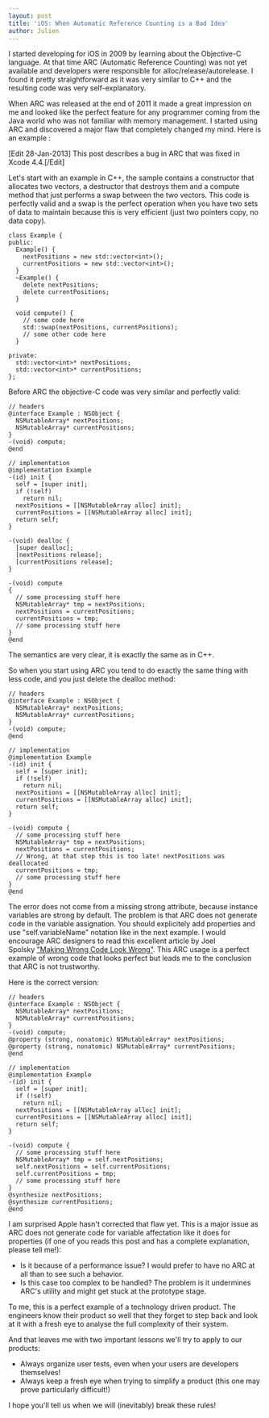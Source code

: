 ```yaml
---
layout: post
title: 'iOS: When Automatic Reference Counting is a Bad Idea'
author: Julien
---
```


I started developing for iOS in 2009 by learning about the Objective-C
language. At that time ARC (Automatic Reference Counting) was not yet
available and developers were responsible for alloc/release/autorelease. I
found it pretty straightforward as it was very similar to C++ and the
resulting code was very self-explanatory.

When ARC was released at the end of 2011 it made a great impression on me and
looked like the perfect feature for any programmer coming from the Java world
who was not familiar with memory management. I started using ARC and
discovered a major flaw that completely changed my mind. Here is an example :

[Edit 28-Jan-2013] This post describes a bug in ARC that was fixed in Xcode
4.4.[/Edit]

Let's start with an example in C++, the sample contains a constructor that
allocates two vectors, a destructor that destroys them and a compute method
that just performs a swap between the two vectors. This code is perfectly
valid and a swap is the perfect operation when you have two sets of data to
maintain because this is very efficient (just two pointers copy, no data
copy).

    
    class Example {
    public:
      Example() {
        nextPositions = new std::vector<int>();
        currentPositions = new std::vector<int>();
      }
      ~Example() {
        delete nextPositions;
        delete currentPositions;
      }
    
      void compute() {
        // some code here
        std::swap(nextPositions, currentPositions);
        // some other code here
      }
    
    private:
      std::vector<int>* nextPositions;
      std::vector<int>* currentPositions;
    };

Before ARC the objective-C code was very similar and perfectly valid:

    
    // headers
    @interface Example : NSObject {
      NSMutableArray* nextPositions;
      NSMutableArray* currentPositions;
    }
    -(void) compute;
    @end
    
    // implementation
    @implementation Example
    -(id) init {
      self = [super init];
      if (!self)
        return nil;
      nextPositions = [[NSMutableArray alloc] init];
      currentPositions = [[NSMutableArray alloc] init];
      return self;
    }
    
    -(void) dealloc {
      [super dealloc];
      [nextPositions release];
      [currentPositions release];
    }
    
    -(void) compute
    {
      // some processing stuff here
      NSMutableArray* tmp = nextPositions;
      nextPositions = currentPositions;
      currentPositions = tmp;
      // some processing stuff here
    }
    @end

The semantics are very clear, it is exactly the same as in C++.

So when you start using ARC you tend to do exactly the same thing with less
code, and you just delete the dealloc method:

    
    // headers
    @interface Example : NSObject {
      NSMutableArray* nextPositions;
      NSMutableArray* currentPositions;
    }
    -(void) compute;
    @end
    
    // implementation
    @implementation Example
    -(id) init {
      self = [super init];
      if (!self)
        return nil;
      nextPositions = [[NSMutableArray alloc] init];
      currentPositions = [[NSMutableArray alloc] init];
      return self;
    }
    
    -(void) compute {
      // some processing stuff here
      NSMutableArray* tmp = nextPositions;
      nextPositions = currentPositions;
      // Wrong, at that step this is too late! nextPositions was deallocated
      currentPositions = tmp;
      // some processing stuff here
    }
    @end

The error does not come from a missing strong attribute, because instance
variables are strong by default. The problem is that ARC does not generate
code in the variable assignation. You should explicitely add properties and
use "self.variableName" notation like in the next example. I would encourage
ARC designers to read this excellent article by Joel Spolsky ["Making Wrong
Code Look Wrong"][1]. This ARC
usage is a perfect example of wrong code that looks perfect but leads me to
the conclusion that ARC is not trustworthy.

Here is the correct version:

    
    // headers
    @interface Example : NSObject {
      NSMutableArray* nextPositions;
      NSMutableArray* currentPositions;
    }
    -(void) compute;
    @property (strong, nonatomic) NSMutableArray* nextPositions;
    @property (strong, nonatomic) NSMutableArray* currentPositions;
    @end
    
    // implementation
    @implementation Example
    -(id) init {
      self = [super init];
      if (!self)
        return nil;
      nextPositions = [[NSMutableArray alloc] init];
      currentPositions = [[NSMutableArray alloc] init];
      return self;
    }
    
    -(void) compute {
      // some processing stuff here
      NSMutableArray* tmp = self.nextPositions;
      self.nextPositions = self.currentPositions;
      self.currentPositions = tmp;
      // some processing stuff here
    }
    @synthesize nextPositions;
    @synthesize currentPositions;
    @end

I am surprised Apple hasn't corrected that flaw yet. This is a major issue as
ARC does not generate code for variable affectation like it does for
properties (if one of you reads this post and has a complete explanation,
please tell me!):

  * Is it because of a performance issue? I would prefer to have no ARC at all than to see such a behavior.
  * Is this case too complex to be handled? The problem is it undermines ARC's utility and might get stuck at the prototype stage.

To me, this is a perfect example of a technology driven product. The engineers
know their product so well that they forget to step back and look at it with a
fresh eye to analyse the full complexity of their system.

And that leaves me with two important lessons we'll try to apply to our
products:

  * Always organize user tests, even when your users are developers themselves!
  * Always keep a fresh eye when trying to simplify a product (this one may prove particularly difficult!)

I hope you'll tell us when we will (inevitably) break these rules!


[1]: http://www.joelonsoftware.com/articles/Wrong.html
